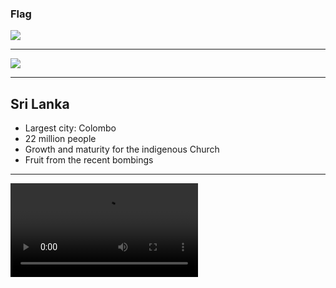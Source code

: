 ### Flag

![](https://upload.wikimedia.org/wikipedia/commons/1/11/Flag_of_Sri_Lanka.svg)

---

![](https://upload.wikimedia.org/wikipedia/commons/9/96/Sri_Lanka_%28orthographic_projection%29.svg)

---

## Sri Lanka

-   Largest city: Colombo
-   22 million people
-   Growth and maturity for the indigenous Church
-   Fruit from the recent bombings

---

![](https://f000.backblazeb2.com/file/ccw-prayer/srilanka.mp4)
